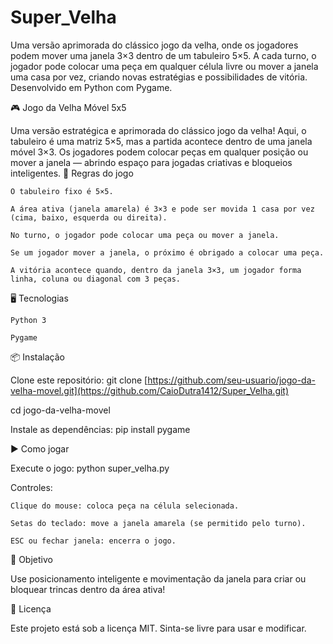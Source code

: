 # Super_Velha
Uma versão aprimorada do clássico jogo da velha, onde os jogadores podem mover uma janela 3×3 dentro de um tabuleiro 5×5. A cada turno, o jogador pode colocar uma peça em qualquer célula livre ou mover a janela uma casa por vez, criando novas estratégias e possibilidades de vitória. Desenvolvido em Python com Pygame.

🎮 Jogo da Velha Móvel 5x5

Uma versão estratégica e aprimorada do clássico jogo da velha!
Aqui, o tabuleiro é uma matriz 5×5, mas a partida acontece dentro de uma janela móvel 3×3.
Os jogadores podem colocar peças em qualquer posição ou mover a janela — abrindo espaço para jogadas criativas e bloqueios inteligentes.
📜 Regras do jogo

    O tabuleiro fixo é 5×5.

    A área ativa (janela amarela) é 3×3 e pode ser movida 1 casa por vez (cima, baixo, esquerda ou direita).

    No turno, o jogador pode colocar uma peça ou mover a janela.

    Se um jogador mover a janela, o próximo é obrigado a colocar uma peça.

    A vitória acontece quando, dentro da janela 3×3, um jogador forma linha, coluna ou diagonal com 3 peças.

🖥 Tecnologias

    Python 3

    Pygame

📦 Instalação

Clone este repositório:
git clone [https://github.com/seu-usuario/jogo-da-velha-movel.git](https://github.com/CaioDutra1412/Super_Velha.git)

cd jogo-da-velha-movel

Instale as dependências:
pip install pygame

▶️ Como jogar

Execute o jogo:
python super_velha.py

Controles:

    Clique do mouse: coloca peça na célula selecionada.

    Setas do teclado: move a janela amarela (se permitido pelo turno).

    ESC ou fechar janela: encerra o jogo.

🎯 Objetivo

Use posicionamento inteligente e movimentação da janela para criar ou bloquear trincas dentro da área ativa!

📄 Licença

Este projeto está sob a licença MIT. Sinta-se livre para usar e modificar.


